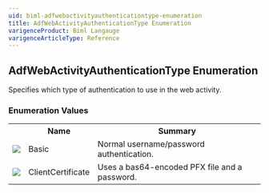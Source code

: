 ```yaml
---
uid: biml-adfwebactivityauthenticationtype-enumeration
title: AdfWebActivityAuthenticationType Enumeration
varigenceProduct: Biml Langauge
varigenceArticleType: Reference
---
```


## AdfWebActivityAuthenticationType Enumeration<div class="LanguageSummary"><div class ="SummaryItem">Specifies which type of authentication to use in the web activity.</div></div><div class="EnumValueGroup">### Enumeration Values<table id="EnumValue" class="MemberList"><tbody><tr><th class="MemberTypeIconColumnHeader">&nbsp;</th><th class="MemberNameColumnHeader">Name</th><th class="MemberSummaryColumnHeader">Summary</th></tr><tr class="cd0"><td align="center" class="MemberTypeIcon"><img src="enumValue.png"></img></td><td class="MemberName">Basic</td><td class="MemberSummary"><div class ="SummaryItem">Normal username/password authentication.</div></td></tr><tr class="cd1"><td align="center" class="MemberTypeIcon"><img src="enumValue.png"></img></td><td class="MemberName">ClientCertificate</td><td class="MemberSummary"><div class ="SummaryItem">Uses a bas64-encoded PFX file and a password.</div></td></tr></tbody></table></div>